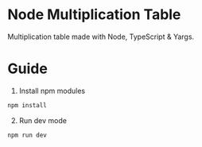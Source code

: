 # Node Multiplication Table

Multiplication table made with Node, TypeScript & Yargs.

# Guide

1. Install npm modules

```bash
npm install
```

2. Run dev mode

```bash
npm run dev
```
